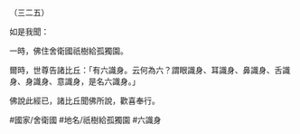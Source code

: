 （三二五）

如是我聞：

一時，佛住舍衛國祇樹給孤獨園。

爾時，世尊告諸比丘：「有六識身。云何為六？謂眼識身、耳識身、鼻識身、舌識身、身識身、意識身，是名六識身。」

佛說此經已，諸比丘聞佛所說，歡喜奉行。

#國家/舍衛國
#地名/祇樹給孤獨園
#六識身
